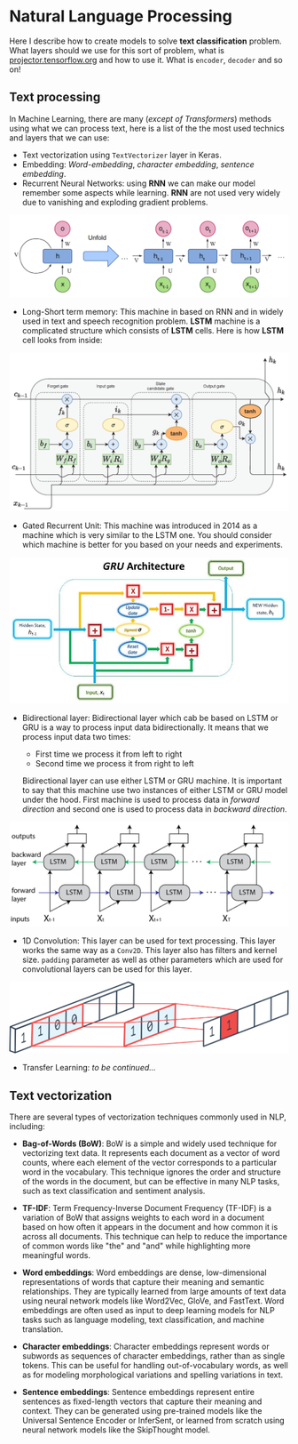 # Natural Language Processing

Here I describe how to create models to solve **text classification** problem. What layers should we use for this sort of problem, what is [projector.tensorflow.org](https://projector.tensorflow.org) and how to use it. What is `encoder`, `decoder` and so on!

## Text processing

In Machine Learning, there are many (_except of Transformers_) methods using what we can process text, here is a list of the the most used technics and layers that we can use:

- Text vectorization using `TextVectorizer` layer in Keras.
- Embedding: _Word-embedding_, _character embedding_, _sentence embedding_.
- Recurrent Neural Networks: using **RNN** we can make our model remember some aspects while learning. **RNN** are not used very widely due to vanishing and exploding gradient problems.

![RNN](./RNN.png)

- Long-Short term memory: This machine in based on RNN and in widely used in text and speech recognition problem. **LSTM** machine is a complicated structure which consists of **LSTM** cells. Here is how **LSTM** cell looks from inside:

![LSTM](./LSTM.webp)

- Gated Recurrent Unit: This machine was introduced in 2014 as a machine which is very similar to the LSTM one. You should consider which machine is better for you based on your needs and experiments.

![GRU](./GRU.jpg)

- Bidirectional layer: Bidirectional layer which cab be based on LSTM or GRU is a way to process input data bidirectionally. It means that we process input data two times:

  - First time we process it from left to right
  - Second time we process it from right to left

  Bidirectional layer can use either LSTM or GRU machine. It is important to say that this machine use two instances of either LSTM or GRU model under the hood. First machine is used to process data in _forward direction_ and second one is used to process data in _backward direction_.

![bidirectional](./bidirectional.webp)

- 1D Convolution: This layer can be used for text processing. This layer works the same way as a `Conv2D`. This layer also has filters and kernel size. `padding` parameter as well as other parameters which are used for convolutional layers can be used for this layer.

![conv1d](./conv1d.png)

- Transfer Learning: _to be continued..._

## Text vectorization

There are several types of vectorization techniques commonly used in NLP, including:

- **Bag-of-Words (BoW)**: BoW is a simple and widely used technique for vectorizing text data. It represents each document as a vector of word counts, where each element of the vector corresponds to a particular word in the vocabulary. This technique ignores the order and structure of the words in the document, but can be effective in many NLP tasks, such as text classification and sentiment analysis.

- **TF-IDF**: Term Frequency-Inverse Document Frequency (TF-IDF) is a variation of BoW that assigns weights to each word in a document based on how often it appears in the document and how common it is across all documents. This technique can help to reduce the importance of common words like "the" and "and" while highlighting more meaningful words.

- **Word embeddings**: Word embeddings are dense, low-dimensional representations of words that capture their meaning and semantic relationships. They are typically learned from large amounts of text data using neural network models like Word2Vec, GloVe, and FastText. Word embeddings are often used as input to deep learning models for NLP tasks such as language modeling, text classification, and machine translation.

- **Character embeddings**: Character embeddings represent words or subwords as sequences of character embeddings, rather than as single tokens. This can be useful for handling out-of-vocabulary words, as well as for modeling morphological variations and spelling variations in text.

- **Sentence embeddings**: Sentence embeddings represent entire sentences as fixed-length vectors that capture their meaning and context. They can be generated using pre-trained models like the Universal Sentence Encoder or InferSent, or learned from scratch using neural network models like the SkipThought model.
